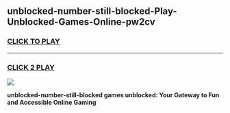 
## unblocked-number-still-blocked-Play-Unblocked-Games-Online-pw2cv
<h3>
<a href="https://premium76.site?title=unblocked-number-still-blocked&ref=25A">CLICK TO PLAY</a></h3>
<hr>

<h3>
<a href="https://premium76.site?title=unblocked-number-still-blocked&ref=25A">CLICK 2 PLAY</a>
  
</h3>

<a href="https://premium76.site?title=unblocked-number-still-blocked&ref=25A"><img src="https://clearcache.store/games.png"></a>


**unblocked-number-still-blocked games unblocked: Your Gateway to Fun and Accessible Online Gaming**
